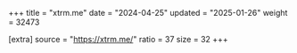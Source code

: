 +++
title = "xtrm.me"
date = "2024-04-25"
updated = "2025-01-26"
weight = 32473

[extra]
source = "https://xtrm.me/"
ratio = 37
size = 32
+++

